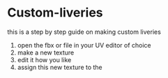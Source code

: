 # Custom-liveries
this is a step by step guide on making custom liveries 
1. open the fbx or file in your UV editor of choice
2. make a new texture
3. edit it how you like
4. assign this new texture to the 

